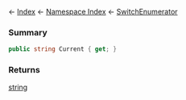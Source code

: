 ← [Index](Api-Index) ← [Namespace Index](Namespace-Index) ← [SwitchEnumerator](VRage.Game.ModAPI.Ingame.Utilities.MyCommandLine+SwitchEnumerator)

### Summary

```csharp
public string Current { get; }
```

### Returns

[string](https://docs.microsoft.com/en-us/dotnet/api/system.string?view=netframework-4.6)

